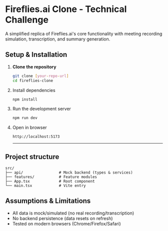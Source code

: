 # Fireflies.ai Clone - Technical Challenge

A simplified replica of Fireflies.ai's core functionality with meeting recording simulation, transcription, and summary generation.

## Setup & Installation

1. **Clone the repository**
   ```bash
   git clone [your-repo-url]
   cd fireflies-clone
   ```

2. Install dependencies
    ```bash
    npm install
    ```
3. Run the development server
    ```bash
    npm run dev
    ```

4. Open in browser
    ```text
    http://localhost:5173
    ```

    ---

## Project structure
    src/
    ├── api/                # Mock backend (types & services)
    ├── features/           # Feature modules
    ├── App.tsx             # Root component
    └── main.tsx            # Vite entry

## Assumptions & Limitations
  - All data is mock/simulated (no real recording/transcription)
  - No backend persistence (data resets on refresh)
  - Tested on modern browsers (Chrome/Firefox/Safari)